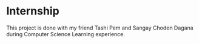 # Internship
This project is done with my friend Tashi Pem and Sangay Choden Dagana during Computer Science Learning experience. 
